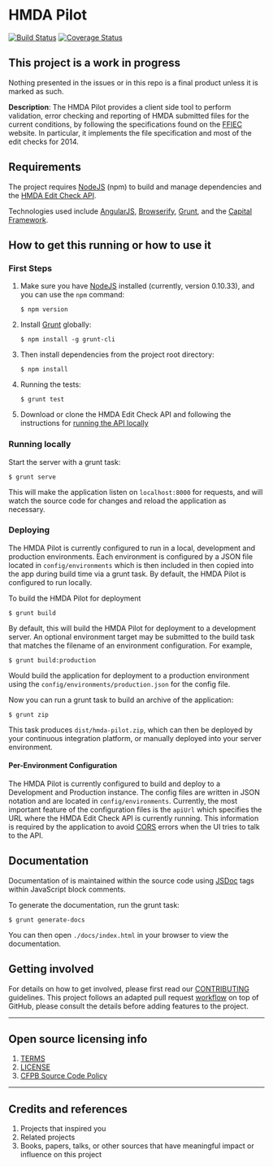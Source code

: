 # HMDA Pilot

[![Build Status](https://travis-ci.org/cfpb/hmda-pilot.svg)](https://travis-ci.org/cfpb/hmda-pilot)
[![Coverage Status](https://coveralls.io/repos/cfpb/hmda-pilot/badge.svg)](https://coveralls.io/r/cfpb/hmda-pilot)

## This project is a work in progress

Nothing presented in the issues or in this repo is a final product unless it is marked as such.

**Description**: The HMDA Pilot provides a client side tool to perform validation, error checking and reporting of HMDA submitted files for the current conditions, by following the specifications found on the [FFIEC](http://www.ffiec.gov/hmda) website. In particular, it implements the file specification and most of the edit checks for 2014.

## Requirements

The project requires [NodeJS](http://nodejs.org) (npm) to build and manage dependencies and the [HMDA Edit Check API](https://github.com/cfpb/hmda-edit-check-api).

Technologies used include [AngularJS](http://angularjs.org), [Browserify](http://browserify.org), [Grunt](http://gruntjs.com), and the [Capital Framework](http://cfpb.github.io/capital-framework/).

## How to get this running or how to use it

### First Steps

1. Make sure you have [NodeJS](https://nodejs.org) installed (currently, version 0.10.33), and you can use the `npm` command:
    ```shell
    $ npm version
    ```
1. Install [Grunt](http://gruntjs.com) globally:
    ```shell
    $ npm install -g grunt-cli
    ```
1. Then install dependencies from the project root directory:
    ```shell
    $ npm install
    ```
1. Running the tests:
    ```shell
    $ grunt test
    ```
1. Download or clone the HMDA Edit Check API and following the instructions for [running the API locally](https://github.com/cfpb/hmda-edit-check-api#running-locally)

### Running locally

Start the server with a grunt task:

```shell
$ grunt serve
```

This will make the application listen on `localhost:8000` for requests, and will watch the source code for changes and reload the application as necessary.

### Deploying

The HMDA Pilot is currently configured to run in a local, development and production environments. Each environment is configured by a JSON file located in `config/environments` which is then included in then copied into the app during build time via a grunt task. By default, the HMDA Pilot is configured to run locally.

To build the HMDA Pilot for deployment

```shell
$ grunt build
```

By default, this will build the HMDA Pilot for deployment to a development server. An optional environment target may be submitted to the build task that matches the filename of an environment configuration. For example,

```shell
$ grunt build:production
```

Would build the application for deployment to a production environment using the `config/environments/production.json` for the config file.

Now you can run a grunt task to build an archive of the application:

```shell
$ grunt zip
```

This task produces `dist/hmda-pilot.zip`, which can then be deployed by your continuous integration platform, or manually deployed into your server environment.

#### Per-Environment Configuration

The HMDA Pilot is currently configured to build and deploy to a Development and Production instance. The config files are written in JSON notation and are located in `config/environments`. Currently, the most important feature of the configuration files is the `apiUrl` which specifies the URL where the HMDA Edit Check API is currently running. This information is required by the application to avoid [CORS](http://enable-cors.org/) errors when the UI tries to talk to the API.

## Documentation

Documentation of is maintained within the source code using [JSDoc](http://usejsdoc.org/) tags within JavaScript block comments.

To generate the documentation, run the grunt task:

```shell
$ grunt generate-docs
```

You can then open `./docs/index.html` in your browser to view the documentation.

## Getting involved

For details on how to get involved, please first read our [CONTRIBUTING](CONTRIBUTING.md) guidelines.
This project follows an adapted pull request [workflow](https://github.com/cfpb/hmda-pilot/wiki/GitHub-workflow) on top of GitHub, please consult the details before adding features to the project.

----

## Open source licensing info
1. [TERMS](TERMS.md)
2. [LICENSE](LICENSE)
3. [CFPB Source Code Policy](https://github.com/cfpb/source-code-policy/)

----

## Credits and references

1. Projects that inspired you
2. Related projects
3. Books, papers, talks, or other sources that have meaningful impact or influence on this project
